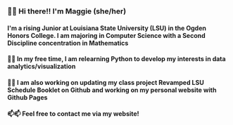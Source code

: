 ### 👋👋 Hi there!! I'm Maggie (she/her)

#### I'm a rising Junior at Louisiana State University (LSU) in the Ogden Honors College. I am majoring in Computer Science with a Second Discipline concentration in Mathematics

#### 🌱🌱 In my free time, I am relearning Python to develop my interests in data analytics/visualization

#### 🔭🔭 I am also working on updating my class project Revamped LSU Schedule Booklet on Github and working on my personal website with Github Pages

#### 📫📫 Feel free to contact me via my website!

<!--
**maggiestewart/maggiestewart** is a ✨ _special_ ✨ repository because its `README.md` (this file) appears on your GitHub profile.

Here are some ideas to get you started:

- 🔭 I’m currently working on ...
- 🌱 I’m currently learning ...
- 👯 I’m looking to collaborate on ...
- 🤔 I’m looking for help with ...
- 💬 Ask me about ...
- 📫 How to reach me: ...
- 😄 Pronouns: ...
- ⚡ Fun fact: ...
-->
